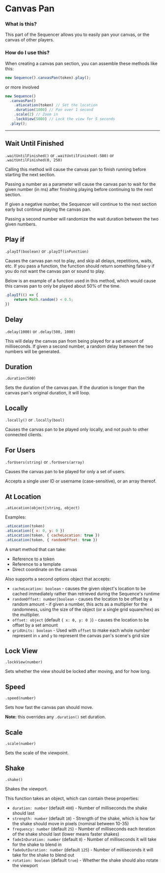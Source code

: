 # Canvas Pan

### What is this?

This part of the Sequencer allows you to easily pan your canvas, or the canvas of other players.

### How do I use this?

When creating a canvas pan section, you can assemble these methods like this:

```js
new Sequence().canvasPan(token).play();
```

or more involved

```js
new Sequence()
  .canvasPan()
    .atLocation(token) // Set the location
    .duration(1000) // Pan over 1 second
    .scale(2) // Zoom in
    .lockView(5000) // Lock the view for 5 seconds
  .play();
```

<hr/>

## Wait Until Finished

`.waitUntilFinished()` or `.waitUntilFinished(-500)` or `.waitUntilFinished(0, 250)`

Calling this method will cause the canvas pan to finish running before starting the next section.

Passing a number as a parameter will cause the canvas pan to wait for the given number (in ms) after finishing playing before continuing to the next section.

If given a negative number, the Sequencer will continue to the next section early but continue playing the canvas pan.

Passing a second number will randomize the wait duration between the two given numbers.

## Play if

`.playIf(boolean)` or `.playIf(inFunction)`

Causes the canvas pan not to play, and skip all delays, repetitions, waits, etc. If you pass a function, the function should return something false-y if you do not want the canvas pan or sound to play.

Below is an example of a function used in this method, which would cause this canvas pan to only be played about 50% of the time.

```js
.playIf(() => {
    return Math.random() < 0.5;
})
```

## Delay

`.delay(1000)` or `.delay(500, 1000)`

This will delay the canvas pan from being played for a set amount of milliseconds. If given a second number, a random delay between the two numbers will be generated.

## Duration

`.duration(500)`

Sets the duration of the canvas pan. If the duration is longer than the canvas pan's original duration, it will loop.

## Locally

`.locally()` or `.locally(bool)`

Causes the canvas pan to be played only locally, and not push to other connected clients.

## For Users

`.forUsers(string)` or `.forUsers(array)`

Causes the canvas pan to be played for only a set of users.

Accepts a single user ID or username (case-sensitive), or an array thereof.

## At Location

`.atLocation(object|string, object)`

Examples:

```js
.atLocation(token)
.atLocation({ x: 0, y: 0 })
.atLocation(token, { cacheLocation: true })
.atLocation(token, { randomOffset: true })
```

A smart method that can take:

- Reference to a token
- Reference to a template
- Direct coordinate on the canvas

Also supports a second options object that accepts:

- `cacheLocation: boolean` - causes the given object's location to be cached immediately rather than retrieved during the Sequence's runtime
- `randomOffset: number|boolean` - causes the location to be offset by a random amount - if given a number, this acts as a multiplier for the randomness, using the size of the object (or a single grid square/hex) as the multiplier.
- `offset: object` (default `{ x: 0, y: 0 }`) - causes the location to be offset by a set amount
- `gridUnits: boolean` - Used with `offset` to make each whole number represent in `x` and `y` to represent the canvas pan's scene's grid size

## Lock View

`.lockView(number)`

Sets whether the view should be locked after moving, and for how long.

## Speed

`.speed(number)`

Sets how fast the canvas pan should move.

**Note:** this overrides any `.duration()` set duration.

## Scale

`.scale(number)`

Sets the scale of the viewpoint.

## Shake

`.shake()`

Shakes the viewport.

This function takes an object, which can contain these properties:

- `duration: number` (default `400`) - Number of milliseconds the shake should last
- `strength: number` (default `10`) - Strength of the shake, which is how far the shake should move in pixels (nominal between 10-35)
- `frequency: number` (default `25`) - Number of milliseconds each iteration of the shake should last (lower means faster shakes)
- `fadeInDuration: number` (default `0`) - Number of milliseconds it will take for the shake to blend in
- `fadeOutDuration: number` (default `125`) - Number of milliseconds it will take for the shake to blend out
- `rotation: boolean` (default `true`) - Whether the shake should also rotate the viewport

